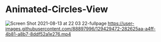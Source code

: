 # Animated-Circles-View
![Screen Shot 2021-08-13 at 22 03 22-fullpage](https://user-images.githubusercontent.com/88897996/129429602-b20d4806-2b38-49cb-9914-611b063ead4e.png)
https://user-images.githubusercontent.com/88897996/129429472-282625aa-a4ff-4b81-a8b7-8ddf52a1e276.mp4

